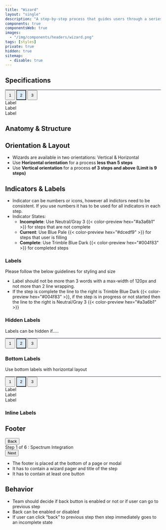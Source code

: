 ```yaml
---
title: "Wizard"
layout: "single"
description: "A step-by-step process that guides users through a series of tasks or decisions"
components: true
componentsWeb: true
images:
  - "/img/components/headers/wizard.png"
tags: [styles]
private: true
hidden: true
sitemap:
  - disable: true
---
```


<style>
.progress {
  border: 0;
  background-color: #8c8b96;
  height: 2px !important;
}
</style>

## Specifications

<div class="w-75 mx-auto">
<div class="position-relative m-4">
  <div class="progress" role="progressbar" aria-label="Progress" aria-valuenow="50" aria-valuemin="0" aria-valuemax="100" style="height: 1px;">
    <div class="progress-bar w-50" style="width: 50%"></div>
  </div>
  <button type="button" class="position-absolute top-0 start-0 translate-middle btn btn-sm btn-primary rounded-pill fw-bold" style="width: 2rem; height:2rem;">1</button>
  <button type="button" class="position-absolute top-0 start-50 translate-middle btn btn-sm btn-outline-primary rounded-pill fw-bold" style="width: 2rem; height:2rem;background-color:#dcedf9">2</button>
  <button type="button" class="position-absolute top-0 start-100 translate-middle btn btn-sm btn-outline-secondary bg-body rounded-pill fw-bold" style="width: 2rem; height:2rem;">3</button>
</div>
<div class="d-flex justify-content-between">
<div class="ms-2">
Label
</div>
<div class="">
Label
</div>
<div class="me-2">
Label
</div>
</div>
</div>

## Anatomy & Structure

## Orientation & Layout

- Wizards are available in two orientations: Vertical & Horizontal
- Use **Horizontal orientation** for a process **less than 5 steps**
- Use **Vertical orientation** for a process **of 3 steps and above (Limit is 9 steps)**

## Indicators & Labels

- Indicator can be numbers or icons, however all indictors need to be consistent. If you use numbers it has to be used for all indicators in each step.
- Indicator States:
  - **Incomplete**: Use Neutral/Gray 3 {{< color-preview hex="#a3a6b1" >}} for steps that are not complete
  - **Current**: Use Blue Pale {{< color-preview hex="#dcedf9" >}} for steps that user is filling
  - **Complete**: Use Trimble Blue Dark {{< color-preview hex="#004f83" >}} for completed steps

### Labels

Please follow the below guidelines for styling and size

- Label should not be more than 3 words with a max-width of 120px and not more than 2 line wrapping.
- If the step is complete the line to the right is Trimble Blue Dark {{< color-preview hex="#004f83" >}}, if the step is in progress or not started then the line to the right is Neutral/Gray 3 {{< color-preview hex="#a3a6b1" >}}

### Hidden Labels

Labels can be hidden if.....

<div class="w-75 mx-auto">
  <div class="position-relative m-4">
    <div class="progress" role="progressbar" aria-label="Progress" aria-valuenow="50" aria-valuemin="0" aria-valuemax="100" style="height: 1px">
      <div class="progress-bar w-50" style="width: 50%"></div>
    </div>
    <button type="button" class="position-absolute top-0 start-0 translate-middle btn btn-sm btn-primary rounded-pill fw-bold" style="width: 2rem; height: 2rem">1</button>
    <button
      type="button"
      class="position-absolute top-0 start-50 translate-middle btn btn-sm btn-outline-primary rounded-pill fw-bold"
      style="width: 2rem; height: 2rem; background-color: #dcedf9">
      2
    </button>
    <button
      type="button"
      class="position-absolute top-0 start-100 translate-middle btn btn-sm btn-outline-secondary bg-body rounded-pill fw-bold"
      style="width: 2rem; height: 2rem">
      3
    </button>
  </div>
</div>

### Bottom Labels

Use bottom labels with horizontal layout

<div class="w-75 mx-auto mb-3">
  <div class="position-relative m-4">
    <div class="progress" role="progressbar" aria-label="Progress" aria-valuenow="50" aria-valuemin="0" aria-valuemax="100" style="height: 1px">
      <div class="progress-bar w-50" style="width: 50%"></div>
    </div>
    <button type="button" class="position-absolute top-0 start-0 translate-middle btn btn-sm btn-primary rounded-pill fw-bold" style="width: 2rem; height: 2rem">1</button>
    <button
      type="button"
      class="position-absolute top-0 start-50 translate-middle btn btn-sm btn-outline-primary rounded-pill fw-bold"
      style="width: 2rem; height: 2rem; background-color: #dcedf9">
      2
    </button>
    <button
      type="button"
      class="position-absolute top-0 start-100 translate-middle btn btn-sm btn-outline-secondary bg-body rounded-pill fw-bold"
      style="width: 2rem; height: 2rem">
      3
    </button>
  </div>
  <div class="d-flex justify-content-between">
    <div class="ms-2">Label</div>
    <div class="">Label</div>
    <div class="me-2">Label</div>
  </div>
</div>


### Inline Labels

## Footer

<div class="d-flex justify-content-between w-75 border p-2 mb-3">
  <div>
    <button type="button" class="btn btn-outline-secondary pe-none">Back</button>
  </div>
  <div class="fw-bold mt-1">Step 1 of 6 : Spectrum Integration</div>
  <div>
    <button type="button" class="btn btn-primary pe-none">Next</button>
  </div>
</div>


- The footer is placed at the bottom of a page or modal
- It has to contain a wizard pager and title of the step
- It has to contain at least one button

## Behavior

- Team should decide if back button is enabled or not or if user can go to previous step
- Back can be enabled or disabled
- If user can click “back” to previous step then step immediately goes to an incomplete state
